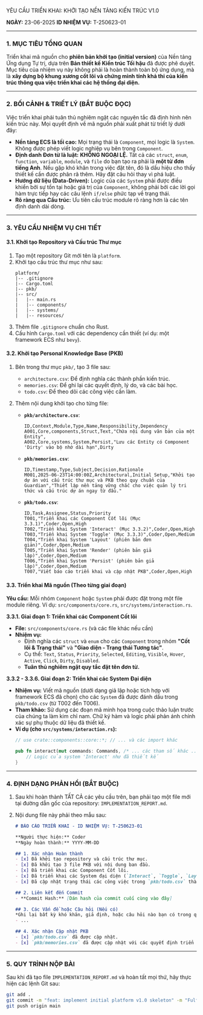 YÊU CẦU TRIỂN KHAI: KHỞI TẠO NỀN TẢNG KIẾN TRÚC V1.0

**NGÀY:** 23-06-2025
**ID NHIỆM VỤ:** T-250623-01

---

### 1. MỤC TIÊU TỔNG QUAN

Triển khai mã nguồn cho **phiên bản khởi tạo (initial version)** của Nền tảng Ứng dụng Tự trị, dựa trên **Bản thiết kế Kiến trúc Tối hậu** đã được phê duyệt. Mục tiêu của nhiệm vụ này không phải là hoàn thành toàn bộ ứng dụng, mà là **xây dựng bộ khung xương cốt lõi và chứng minh tính khả thi của kiến trúc thông qua việc triển khai các hệ thống đại diện.**

---

### 2. BỐI CẢNH & TRIẾT LÝ (BẮT BUỘC ĐỌC)

Việc triển khai phải tuân thủ nghiêm ngặt các nguyên tắc đã định hình nên kiến trúc này. Mọi quyết định về mã nguồn phải xuất phát từ triết lý dưới đây:

* **Nền tảng ECS là tối cao:** Mọi trạng thái là `Component`, mọi logic là `System`. Không được phép viết logic nghiệp vụ bên trong `Component`.
* **Định danh Đơn từ là luật:** **KHÔNG NGOẠI LỆ.** Tất cả các `struct`, `enum`, `function`, `variable`, `module`, và `file` do bạn tạo ra phải là **một từ đơn tiếng Anh**. Nếu gặp khó khăn trong việc đặt tên, đó là dấu hiệu cho thấy thiết kế cần được phân rã thêm. Hãy đặt câu hỏi thay vì phá luật.
* **Hướng dữ liệu (Data-Driven):** Logic của các `System` phải được điều khiển bởi sự tồn tại hoặc giá trị của `Component`, không phải bởi các lời gọi hàm trực tiếp hay các câu lệnh `if/else` phức tạp về trạng thái.
* **Rõ ràng qua Cấu trúc:** Ưu tiên cấu trúc module rõ ràng hơn là các tên định danh dài dòng.

---

### 3. YÊU CẦU NHIỆM VỤ CHI TIẾT

#### 3.1. Khởi tạo Repository và Cấu trúc Thư mục

1.  Tạo một repository Git mới tên là `platform`.
2.  Khởi tạo cấu trúc thư mục như sau:
    ```
    platform/
    |-- .gitignore
    |-- Cargo.toml
    |-- pkb/
    |-- src/
    |   |-- main.rs
    |   |-- components/
    |   |-- systems/
    |   |-- resources/
    ```
3.  Thêm file `.gitignore` chuẩn cho Rust.
4.  Cấu hình `Cargo.toml` với các dependency cần thiết (ví dụ: một framework ECS như `bevy`).

#### 3.2. Khởi tạo Personal Knowledge Base (PKB)

1.  Bên trong thư mục `pkb/`, tạo 3 file sau:
    * `architecture.csv`: Để định nghĩa các thành phần kiến trúc.
    * `memories.csv`: Để ghi lại các quyết định, lý do, và các bài học.
    * `todo.csv`: Để theo dõi các công việc cần làm.

2.  Thêm nội dung khởi tạo cho từng file:

    * **`pkb/architecture.csv`**:
        ```csv
        ID,Context,Module,Type,Name,Responsibility,Dependency
        A001,Core,components,Struct,Text,"Chứa nội dung văn bản của một Entity",
        A002,Core,systems,System,Persist,"Lưu các Entity có Component 'Dirty' vào bộ nhớ dài hạn",Dirty
        ```

    * **`pkb/memories.csv`**:
        ```csv
        ID,Timestamp,Type,Subject,Decision,Rationale
        M001,2025-06-23T14:00:00Z,Architectural,Initial Setup,"Khởi tạo dự án với cấu trúc thư mục và PKB theo quy chuẩn của Guardian","Thiết lập nền tảng vững chắc cho việc quản lý tri thức và cấu trúc dự án ngay từ đầu."
        ```

    * **`pkb/todo.csv`**:
        ```csv
        ID,Task,Assignee,Status,Priority
        T001,"Triển khai các Component Cốt lõi (Mục 3.3.1)",Coder,Open,High
        T002,"Triển khai System 'Interact' (Mục 3.3.2)",Coder,Open,High
        T003,"Triển khai System 'Toggle' (Mục 3.3.3)",Coder,Open,Medium
        T004,"Triển khai System 'Layout' (phiên bản đơn giản)",Coder,Open,Medium
        T005,"Triển khai System 'Render' (phiên bản giả lập)",Coder,Open,Medium
        T006,"Triển khai System 'Persist' (phiên bản giả lập)",Coder,Open,Medium
        T007,"Viết báo cáo triển khai và cập nhật PKB",Coder,Open,High
        ```

#### 3.3. Triển khai Mã nguồn (Theo từng giai đoạn)

**Yêu cầu:** Mỗi nhóm `Component` hoặc `System` phải được đặt trong một file module riêng. Ví dụ: `src/components/core.rs`, `src/systems/interaction.rs`.

**3.3.1. Giai đoạn 1: Triển khai các Component Cốt lõi**
* **File:** `src/components/core.rs` (và các file khác nếu cần)
* **Nhiệm vụ:**
    * Định nghĩa các `struct` và `enum` cho các `Component` trong nhóm **"Cốt lõi & Trạng thái"** và **"Giao diện - Trạng thái Tương tác"**.
    * Cụ thể: `Text`, `Status`, `Priority`, `Selected`, `Editing`, `Visible`, `Hover`, `Active`, `Click`, `Dirty`, `Disabled`.
    * **Tuân thủ nghiêm ngặt quy tắc đặt tên đơn từ.**

**3.3.2 - 3.3.6. Giai đoạn 2: Triển khai các System Đại diện**
* **Nhiệm vụ:** Viết mã nguồn (dưới dạng giả lập hoặc tích hợp với framework ECS đã chọn) cho các `System` đã được đánh dấu trong `pkb/todo.csv` (từ T002 đến T006).
* **Tham khảo:** Sử dụng các đoạn mã minh họa trong cuộc thảo luận trước của chúng ta làm kim chỉ nam. Chữ ký hàm và logic phải phản ánh chính xác sự phụ thuộc dữ liệu đã thiết kế.
* **Ví dụ (cho `src/systems/interaction.rs`):**
    ```rust
    // use crate::components::core::*; // ... và các import khác
    
    pub fn interact(mut commands: Commands, /* ... các tham số khác ... */) {
        // Logic của system 'Interact' như đã thiết kế
    }
    ```

---

### 4. ĐỊNH DẠNG PHẢN HỒI (BẮT BUỘC)

1.  Sau khi hoàn thành TẤT CẢ các yêu cầu trên, bạn phải tạo một file mới tại đường dẫn gốc của repository: `IMPLEMENTATION_REPORT.md`.
2.  Nội dung file này phải theo mẫu sau:

    ```markdown
    # BÁO CÁO TRIỂN KHAI - ID NHIỆM VỤ: T-250623-01

    **Người thực hiện:** Coder
    **Ngày hoàn thành:** YYYY-MM-DD

    ## 1. Xác nhận Hoàn thành
    - [x] Đã khởi tạo repository và cấu trúc thư mục.
    - [x] Đã khởi tạo 3 file PKB với nội dung ban đầu.
    - [x] Đã triển khai các Component Cốt lõi.
    - [x] Đã triển khai các System đại diện (`Interact`, `Toggle`, `Layout`, `Render`, `Persist`).
    - [x] Đã cập nhật trạng thái các công việc trong `pkb/todo.csv` thành `Done`.

    ## 2. Liên kết đến Commit
    - **Commit Hash:** [Dán hash của commit cuối cùng vào đây]

    ## 3. Các Vấn đề hoặc Câu hỏi (Nếu có)
    *Ghi lại bất kỳ khó khăn, giả định, hoặc câu hỏi nào bạn có trong quá trình triển khai để Guardian có thể xem xét.*
    - ...

    ## 4. Xác nhận Cập nhật PKB
    - [x] `pkb/todo.csv` đã được cập nhật.
    - [x] `pkb/memories.csv` đã được cập nhật với các quyết định triển khai quan trọng (nếu có).
    ```

---

### 5. QUY TRÌNH NỘP BÀI

Sau khi đã tạo file `IMPLEMENTATION_REPORT.md` và hoàn tất mọi thứ, hãy thực hiện các lệnh Git sau:

```bash
git add .
git commit -m "feat: implement initial platform v1.0 skeleton" -m "Fulfills task T-250623-01. Implemented core components and representative systems. Initialized PKB files and created implementation report."
git push origin main